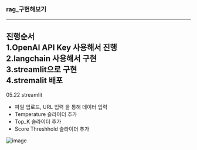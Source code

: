 ### rag_구현해보기 
---
진행순서  
1.OpenAI API Key 사용해서 진행  
2.langchain 사용해서 구현  
3.streamlit으로 구현  
4.stremalit 배포  
---
05.22 streamlit
- 파일 업로드, URL 입력 을 통해 데이터 입력
- Temperature 슬라이더 추가
- Top_K 슬라이더 추가
- Score Threshhold 슬라이더 추가

![image](https://github.com/ailiens/ragpt/assets/141120294/f6a9b807-c432-4a8d-9c82-d5e48035b5af)

